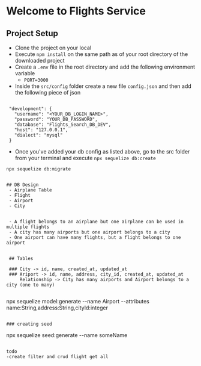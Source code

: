  # Welcome to Flights Service

 ## Project Setup
 - Clone the project on your local
 - Execute `npm install` on the same path as of your root directory of the downloaded project
 - Create a `.env` file in the root directory and add the following environment variable
    - `PORT=3000`
 - Inside the `src/config` folder create a new file `config.json` and then add the following piece of json


 ```
 
  "development": {
    "username": "<YOUR_DB_LOGIN_NAME>",
    "password": "YOUR_DB_PASSWORD",
    "database": "Flights_Search_DB_DEV",
    "host": "127.0.0.1",
    "dialect": "mysql"
  }
 ```
 - Once you've added your db config as listed above, go to the src folder from your terminal and execute `npx sequelize db:create` 
 
 `npx sequelize db:migrate`
 ```

 ## DB Design 
  - Airplane Table
  - Flight
  - Airport 
  - City


  - A flight belongs to an airplane but one airplane can be used in multiple flights
  - A city has many airports but one airport belongs to a city
  - One airport can have many flights, but a flight belongs to one airport 


  ## Tables

  ### City -> id, name, created_at, updated_at
  ### Ariport -> id, name, address, city_id, created_at, updated_at
      Relationship -> City has many airports and Airport belongs to a city (one to many)
      
```
npx sequelize model:generate --name Airport --attributes name:String,address:String,cityId:integer

```

### creating seed
```
npx sequelize seed:generate --name someName
```

todo
-create filter and crud flight get all
